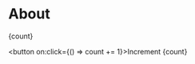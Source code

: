 # About

<script type="text/javascript">
  import Box from "./Box.svelte"
  let count = 5
</script>

{count}

<button on:click={() => count += 1}>Increment {count}</button>
<Box />
